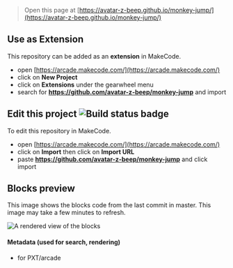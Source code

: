  


> Open this page at [https://avatar-z-beep.github.io/monkey-jump/](https://avatar-z-beep.github.io/monkey-jump/)

## Use as Extension

This repository can be added as an **extension** in MakeCode.

* open [https://arcade.makecode.com/](https://arcade.makecode.com/)
* click on **New Project**
* click on **Extensions** under the gearwheel menu
* search for **https://github.com/avatar-z-beep/monkey-jump** and import

## Edit this project ![Build status badge](https://github.com/avatar-z-beep/monkey-jump/workflows/MakeCode/badge.svg)

To edit this repository in MakeCode.

* open [https://arcade.makecode.com/](https://arcade.makecode.com/)
* click on **Import** then click on **Import URL**
* paste **https://github.com/avatar-z-beep/monkey-jump** and click import

## Blocks preview

This image shows the blocks code from the last commit in master.
This image may take a few minutes to refresh.

![A rendered view of the blocks](https://github.com/avatar-z-beep/monkey-jump/raw/master/.github/makecode/blocks.png)

#### Metadata (used for search, rendering)

* for PXT/arcade
<script src="https://makecode.com/gh-pages-embed.js"></script><script>makeCodeRender("{{ site.makecode.home_url }}", "{{ site.github.owner_name }}/{{ site.github.repository_name }}");</script>
